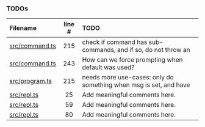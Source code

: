 ### TODOs
| Filename | line # | TODO
|:------|:------:|:------
| [src/command.ts](src/command.ts#L215) | 215 | check if command has sub-commands, and if so, do not throw an
| [src/command.ts](src/command.ts#L243) | 243 | How can we force prompting when default was used?
| [src/program.ts](src/program.ts#L215) | 215 | needs more use-cases: only do something when msg is set, and have
| [src/repl.ts](src/repl.ts#L25) | 25 | Add meaningful comments here.
| [src/repl.ts](src/repl.ts#L59) | 59 | Add meaningful comments here.
| [src/repl.ts](src/repl.ts#L80) | 80 | Add meaningful comments here.
